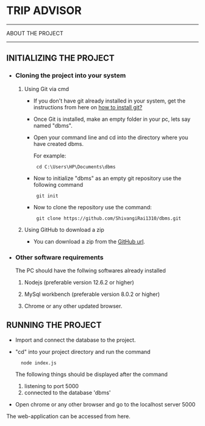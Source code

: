 # TRIP ADVISOR
***

ABOUT THE PROJECT


***

## INITIALIZING THE PROJECT

* ### Cloning the project into your system

   1. Using Git via cmd

       * If you don't have git already installed in your system, get the instructions from here on [how to install git?](https://git-scm.com/book/en/v2/Getting-Started-Installing-Git/)
       * Once Git is installed, make an empty folder in your pc, lets say named "dbms".
       * Open your command line and cd into the directory where you have created dbms.

         For example:

           ```
            cd C:\Users\HP\Documents\dbms
           ```
       * Now to initialize "dbms" as an empty git repository use the following command
          ```
           git init
          ```
       * Now to clone the repository use the command:
          ```
           git clone https://github.com/ShivangiRai1310/dbms.git
          ```
    2) Using GitHub to download a zip

       *  You can download a zip from the [GitHub url](https://github.com/ShivangiRai1310/dbms.git).

* ### Other software requirements

    The PC should have the follwing softwares already installed

     1) Nodejs (preferable version 12.6.2 or higher)

     2) MySql workbench (preferable version 8.0.2 or higher)

     3) Chrome or any other updated browser.

## RUNNING THE PROJECT

* Import and connect the database to the project.

* "cd" into your project directory and run the command

    ```
      node index.js
    ```
  The following things should be displayed after the command
   1. listening to port 5000
   2. connected to the database 'dbms'

 * Open chrome or any other browser and go to the localhost server 5000

 The web-application can be accessed from here.

